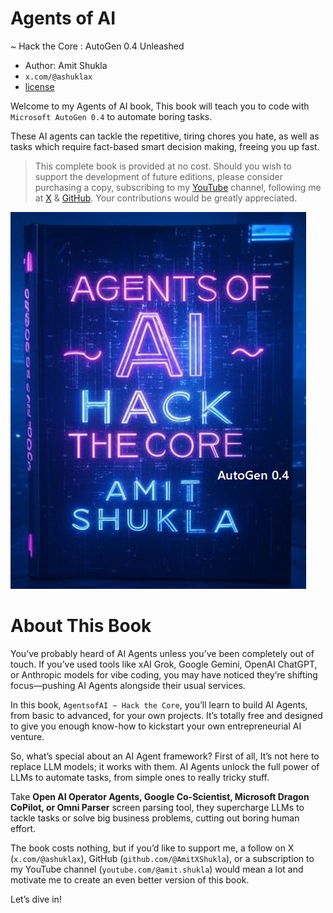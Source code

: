 # Agents of AI

~ Hack the Core : AutoGen 0.4 Unleashed

- Author: Amit Shukla
- `x.com/@ashuklax`
- [license](../license.txt)

Welcome to my Agents of AI book, This book will teach you to code with `Microsoft AutoGen 0.4` to automate boring tasks.

These AI agents can tackle the repetitive, tiring chores you hate, as well as tasks which require fact-based smart decision making, freeing you up fast.

> This complete book is provided at no cost. Should you wish to support the development of future editions, please consider purchasing a copy, subscribing to my [YouTube](https://youtube.com/@amit.shukla) channel, following me at [X](https://x.com/@ashuklax) & [GitHub](https://github.com/AmitXShukla). Your contributions would be greatly appreciated.

![Agents of AI](./images/logo.png)

# About This Book

You’ve probably heard of AI Agents unless you’ve been completely out of touch. If you’ve used tools like xAI Grok, Google Gemini, OpenAI ChatGPT, or Anthropic models for vibe coding, you may have noticed they’re shifting focus—pushing AI Agents alongside their usual services. 

In this book, `AgentsofAI ~ Hack the Core`, you’ll learn to build AI Agents, from basic to advanced, for your own projects. It’s totally free and designed to give you enough know-how to kickstart your own entrepreneurial AI venture.

So, what’s special about an AI Agent framework? First of all, It’s not here to replace LLM models; it works with them. AI Agents unlock the full power of LLMs to automate tasks, from simple ones to really tricky stuff.

Take **Open AI Operator Agents, Google Co-Scientist, Microsoft Dragon CoPilot, or Omni Parser**  screen parsing tool, they supercharge LLMs to tackle tasks or solve big business problems, cutting out boring human effort.

The book costs nothing, but if you’d like to support me, a follow on X (`x.com/@ashuklax`), GitHub (`github.com/@AmitXShukla`), or a subscription to my YouTube channel (`youtube.com/@amit.shukla`) would mean a lot and motivate me to create an even better version of this book.

Let’s dive in!